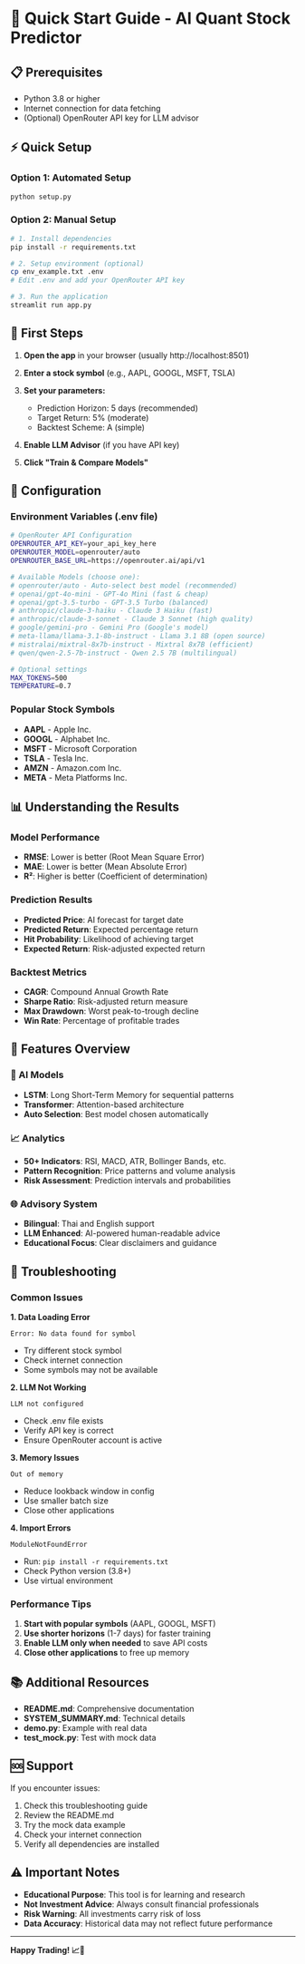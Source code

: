 # 🚀 Quick Start Guide - AI Quant Stock Predictor

## 📋 Prerequisites
- Python 3.8 or higher
- Internet connection for data fetching
- (Optional) OpenRouter API key for LLM advisor

## ⚡ Quick Setup

### Option 1: Automated Setup
```bash
python setup.py
```

### Option 2: Manual Setup
```bash
# 1. Install dependencies
pip install -r requirements.txt

# 2. Setup environment (optional)
cp env_example.txt .env
# Edit .env and add your OpenRouter API key

# 3. Run the application
streamlit run app.py
```

## 🎯 First Steps

1. **Open the app** in your browser (usually http://localhost:8501)

2. **Enter a stock symbol** (e.g., AAPL, GOOGL, MSFT, TSLA)

3. **Set your parameters:**
   - Prediction Horizon: 5 days (recommended)
   - Target Return: 5% (moderate)
   - Backtest Scheme: A (simple)

4. **Enable LLM Advisor** (if you have API key)

5. **Click "Train & Compare Models"**

## 🔧 Configuration

### Environment Variables (.env file)
```bash
# OpenRouter API Configuration
OPENROUTER_API_KEY=your_api_key_here
OPENROUTER_MODEL=openrouter/auto
OPENROUTER_BASE_URL=https://openrouter.ai/api/v1

# Available Models (choose one):
# openrouter/auto - Auto-select best model (recommended)
# openai/gpt-4o-mini - GPT-4o Mini (fast & cheap)
# openai/gpt-3.5-turbo - GPT-3.5 Turbo (balanced)
# anthropic/claude-3-haiku - Claude 3 Haiku (fast)
# anthropic/claude-3-sonnet - Claude 3 Sonnet (high quality)
# google/gemini-pro - Gemini Pro (Google's model)
# meta-llama/llama-3.1-8b-instruct - Llama 3.1 8B (open source)
# mistralai/mixtral-8x7b-instruct - Mixtral 8x7B (efficient)
# qwen/qwen-2.5-7b-instruct - Qwen 2.5 7B (multilingual)

# Optional settings
MAX_TOKENS=500
TEMPERATURE=0.7
```

### Popular Stock Symbols
- **AAPL** - Apple Inc.
- **GOOGL** - Alphabet Inc.
- **MSFT** - Microsoft Corporation
- **TSLA** - Tesla Inc.
- **AMZN** - Amazon.com Inc.
- **META** - Meta Platforms Inc.

## 📊 Understanding the Results

### Model Performance
- **RMSE**: Lower is better (Root Mean Square Error)
- **MAE**: Lower is better (Mean Absolute Error)
- **R²**: Higher is better (Coefficient of determination)

### Prediction Results
- **Predicted Price**: AI forecast for target date
- **Predicted Return**: Expected percentage return
- **Hit Probability**: Likelihood of achieving target
- **Expected Return**: Risk-adjusted expected return

### Backtest Metrics
- **CAGR**: Compound Annual Growth Rate
- **Sharpe Ratio**: Risk-adjusted return measure
- **Max Drawdown**: Worst peak-to-trough decline
- **Win Rate**: Percentage of profitable trades

## 🎨 Features Overview

### 🤖 AI Models
- **LSTM**: Long Short-Term Memory for sequential patterns
- **Transformer**: Attention-based architecture
- **Auto Selection**: Best model chosen automatically

### 📈 Analytics
- **50+ Indicators**: RSI, MACD, ATR, Bollinger Bands, etc.
- **Pattern Recognition**: Price patterns and volume analysis
- **Risk Assessment**: Prediction intervals and probabilities

### 🌐 Advisory System
- **Bilingual**: Thai and English support
- **LLM Enhanced**: AI-powered human-readable advice
- **Educational Focus**: Clear disclaimers and guidance

## 🚨 Troubleshooting

### Common Issues

**1. Data Loading Error**
```
Error: No data found for symbol
```
- Try different stock symbol
- Check internet connection
- Some symbols may not be available

**2. LLM Not Working**
```
LLM not configured
```
- Check .env file exists
- Verify API key is correct
- Ensure OpenRouter account is active

**3. Memory Issues**
```
Out of memory
```
- Reduce lookback window in config
- Use smaller batch size
- Close other applications

**4. Import Errors**
```
ModuleNotFoundError
```
- Run: `pip install -r requirements.txt`
- Check Python version (3.8+)
- Use virtual environment

### Performance Tips

1. **Start with popular symbols** (AAPL, GOOGL, MSFT)
2. **Use shorter horizons** (1-7 days) for faster training
3. **Enable LLM only when needed** to save API costs
4. **Close other applications** to free up memory

## 📚 Additional Resources

- **README.md**: Comprehensive documentation
- **SYSTEM_SUMMARY.md**: Technical details
- **demo.py**: Example with real data
- **test_mock.py**: Test with mock data

## 🆘 Support

If you encounter issues:
1. Check this troubleshooting guide
2. Review the README.md
3. Try the mock data example
4. Check your internet connection
5. Verify all dependencies are installed

## ⚠️ Important Notes

- **Educational Purpose**: This tool is for learning and research
- **Not Investment Advice**: Always consult financial professionals
- **Risk Warning**: All investments carry risk of loss
- **Data Accuracy**: Historical data may not reflect future performance

---

**Happy Trading! 📈🚀**
